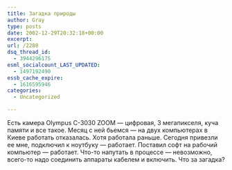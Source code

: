 ```yaml
---
title: Загадка природы
author: Gray
type: posts
date: 2002-12-29T20:32:18+00:00
excerpt:
url: /2280
dsq_thread_id:
  - 3944296175
esml_socialcount_LAST_UPDATED:
  - 1497192490
essb_cache_expire:
  - 1616595946
categories:
  - Uncategorized

---
```








Есть камера Olympus C-3030 ZOOM &#8212; цифровая, 3 мегапикселя, куча памяти и все такое. Месяц с ней бьемся &#8212; на двух компьютерах в Киеве работать отказалась. Хотя работала раньше. Сегодня привезли ее мне, подключил к ноутбуку &#8212; работает. Поставил софт на рабочий компьютер &#8212; работает. Что-то напутать в процессе &#8212; невозможно, всего-то надо соединить аппараты кабелем и включить. Что за загадка?
